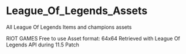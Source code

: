 # League_Of_Legends_Assets
All League Of Legends Items and champions assets

RIOT GAMES Free to use
Asset format: 64x64
Retrieved with League Of Legends API during 11.5 Patch
